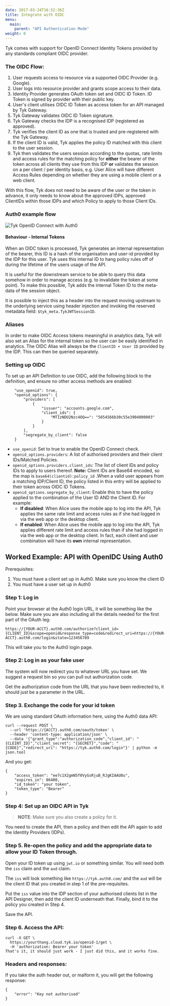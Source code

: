 ```yaml
---
date: 2017-03-24T16:52:36Z
title: Integrate with OIDC
menu:
  main:
    parent: "API Authentication Mode"
weight: 0
---
```


Tyk comes with support for OpenID Connect Identity Tokens provided by any standards compliant OIDC provider.

### The OIDC Flow:

1.  User requests access to resource via a supported OIDC Provider (e.g. Google).
2.  User logs into resource provider and grants scope access to their data.
3.  Identity Provider generates OAuth token set and OIDC ID Token. ID Token is signed by provider with their public key.
4.  User's client utilises OIDC ID Token as access token for an API managed by Tyk Gateway.
5.  Tyk Gateway validates OIDC ID Token signature.
6.  Tyk Gateway checks the IDP is a recognised IDP (registered as approved).
7.  Tyk verifies the client ID as one that is trusted and pre-registered with the Tyk Gateway.
8.  If the client ID is valid, Tyk applies the policy ID matched with this client to the user session.
9.  Tyk then validates the users session according to the quotas, rate limits and access rules for the matching policy for **either** the bearer of the token across all clients they use from this IDP **or** validates the session on a per client / per identity basis, e.g. User Alice will have different Access Rules depending on whether they are using a mobile client or a web client.

With this flow, Tyk does not need to be aware of the user or the token in advance, it only needs to know about the approved IDPs, approved ClientIDs within those IDPs and which Policy to apply to those Client IDs.

### Auth0 example flow

![Tyk OpenID Connect with Auth0][1]

#### Behaviour - Internal Tokens

When an OIDC token is processed, Tyk generates an internal representation of the bearer, this ID is a hash of the organisation and user-id provided by the IDP for this user. Tyk uses this internal ID to hang policy rules off of during the lifetime of the users usage of the API.

It is useful for the downstream service to be able to query this data somehow in order to manage access (e.g. to invalidate the token at some point). To make this possible, Tyk adds the internal Token ID to the meta-data of the session object.

It is possible to inject this as a header into the request moving upstream to the underlying service using header injection and invoking the reserved metadata field: `$tyk_meta.TykJWTSessionID`.

### Aliases

In order to make OIDC Access tokens meaningful in analytics data, Tyk will also set an Alias for the internal token so the user can be easily identified in analytics. The OIDC Alias will always be the `ClientID + User ID` provided by the IDP. This can then be queried separately.

### Setting up OIDC

To set up an API Definition to use OIDC, add the following block to the definition, and ensure no other access methods are enabled:

```{.copyWrapper}
    "use_openid": true,
    "openid_options": {
        "providers": [
            {
                "issuer": "accounts.google.com",
                "client_ids": {
                    "MTIzNDU2Nzc4OQ==": "5654566b30c55e3904000003"
                }
            }
        ],
        "segregate_by_client": false
    }
```

*   `use_openid`: Set to true to enable the OpenID Connect check.
*   `openid_options.providers`: A list of authorised providers and their client IDs/Matched Policies.
*   `openid_options.providers.client_ids`: The list of client IDs and policy IDs to apply to users thereof. **Note:** Client IDs are Base64 encoded, so the map is `base64(clientid):policy_id` .When a valid user appears from a matching IDP/Client ID, the policy listed in this entry will be applied to their token across OIDC ID Tokens.
*   `openid_options.segregate_by_client`: Enable this to have the policy applied to the combination of the User ID AND the Client ID. For example:
    *   **If disabled**: When Alice uses the mobile app to log into the API, Tyk applies the same rate limit and access rules as if she had logged in via the web app or the desktop client.
    *   **If enabled**: When Alice uses the mobile app to log into the API, Tyk applies different rate limit and access rules than if she had logged in via the web app or the desktop client. In fact, each client and user combination will have its **own** internal representation.


## <a name="example"></a> Worked Example: API with OpenIDC Using Auth0

Prerequisites:

1. You must have a client set up in Auth0. Make sure you know the client ID
2. You must have a user set up in Auth0


###  Step 1: Log in

Point your browser at the Auth0 login URL, it will be something like the below. Make sure you are also including all the details needed for the first part of the OAuth leg:
```
https://{YOUR-ACCT}.auth0.com/authorize?client_id={CLIENT_ID}&scope=openid&response_type=code&redirect_uri=https://{YOUR-ACCT}.auth0.com/login&state=123456789
```

This will take you to the Auth0 login page.

###  Step 2: Log in as your fake user

The system will now redirect you to whatever URL you have set. We suggest a request bin so you can pull out authorization code.

Get the authorization code from the URL that you have been redirected to, it should just be a parameter in the URL.

### Step 3. Exchange the code for your id token

We are using standard OAuth information here, using the Auth0 data API:

```{.copyWrapper}
curl --request POST \
  --url 'https://{ACCT}.auth0.com/oauth/token' \
  --header 'content-type: application/json' \
  --data '{"grant_type":"authorization_code","client_id": "{CLEINT_ID}","client_secret": "{SECRET}","code": "{CODE}","redirect_uri": "https://tyk.auth0.com/login"}' | python -m json.tool
```

And you get:

```
{
    "access_token": "ee7c1X2gmN5f0VyGsRjuB_RJgKIAAU8u",
    "expires_in": 86400,
    "id_token": "your token",
    "token_type": "Bearer"
}
```

### Step 4: Set up an OIDC API in Tyk

> **NOTE**: Make sure you also create a policy for it.

You need to create the API, then a policy and then edit the APi again to add the Identity Providers (IDPs).

### Step 5. Re-open the policy and add the appropriate data to allow your ID Token through.

Open your ID token up using `jwt.io` or something similar. You will need both the `iss` claim and the `aud` claim.

The `iss` will look something like `https://tyk.auth0.com/` and the `aud` will be the client ID that you created in step 1 of the pre-requisites.

Put the `iss` value into the IDP section of your authorised clients list in the API Designer, then add the client ID underneath that. Finally, bind it to the policy you created in Step 4.

Save the API.

### Step 6. Access the API:

```{.copyWrapper}
curl -X GET \
  https://yourthang.cloud.tyk.io/openid-1/get \
  -H 'authorization: Bearer your token'
That's it, it should just work - I just did this, and it works fine.
```


### Headers and responses:

If you take the auth header out, or malform it, you will get the following response:

```
{
    "error": "Key not authorised"
}
```

 [1]: /docs/img/diagrams/openid_connect.png
